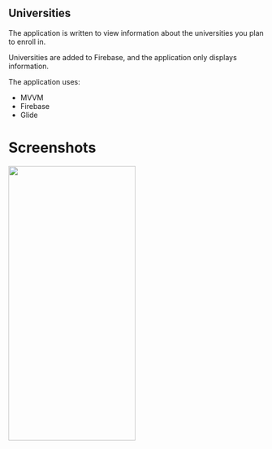 ## Universities
The application is written to view information about the universities you plan to enroll in.

Universities are added to Firebase, and the application only displays information.

The application uses:
- MVVM
- Firebase
- Glide

# Screenshots
<img src="https://s664sas.storage.yandex.net/rdisk/3c2c9b4622fb10ca369fdddc2424cd4b80c02fbf53376e470ef43990a6bc7b9c/64161558/qvUn5rdetz4fKZdBAuen6nPH8YmpqnslgMmPYojkiQFDpaZr0iGV1e01SyYHg_wjYYRNN3aihfwVYSfx0J0kMg==?uid=412389636&filename=Universities.jpg&disposition=inline&hash=&limit=0&content_type=image%2Fjpeg&owner_uid=412389636&fsize=150592&hid=32db3286e71f1e2e3708a395d22d6bcb&media_type=image&tknv=v2&etag=0802de78d13ed2328a6b317941ce25b6&rtoken=RXGCaTClJjBt&force_default=yes&ycrid=na-d3caa3af61e278e41ce828f046f563a1-downloader9h&ts=5f731f72e0600&s=2532d628bc19d9e659cef3f9f8f2d38b2dcb1d5973c18620868be50a1fe8b02b&pb=U2FsdGVkX18Pk6ASr0-rGK_ipc3-tjCOqxsZtJBO4SyBbO3_uiWO08BPYZkF8RQwZ7kPw4sNK6kkeDnamkXhGY9JvB1d0N6ohnF6ZcXwuvo" width="250" height="540">

